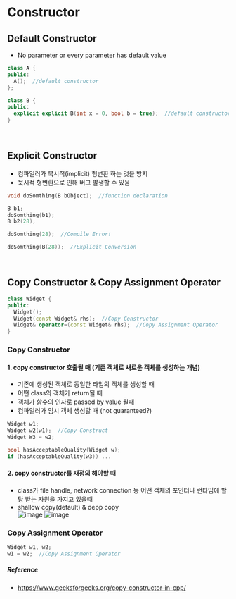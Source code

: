 # Constructor
## Default Constructor
- No parameter or every parameter has default value
```c++
class A {
public:
  A();  //default constructor
};

class B {
public:
  explicit explicit B(int x = 0, bool b = true);  //default constructor
}
```
<br/>

## Explicit Constructor
- 컴파일러가 묵시적(implicit) 형변환 하는 것을 방지
- 묵시적 형변환으로 인해 버그 발생할 수 있음
```c++
void doSomthing(B bObject);  //function declaration

B b1;
doSomthing(b1);
B b2(28);

doSomthing(28);  //Compile Error!

doSomthing(B(28));  //Explicit Conversion
```

<br/>

## Copy Constructor & Copy Assignment Operator
```c++
class Widget {
public:
  Widget();
  Widget(const Widget& rhs);  //Copy Constructor
  Widget& operator=(const Widget& rhs);  //Copy Assignment Operator
}
```
### Copy Constructor
#### 1. copy constructor 호출될 때 (기존 객체로 새로운 객체를 생성하는 개념)
- 기존에 생성된 객체로 동일한 타입의 객체를 생성할 때
- 어떤 class의 객체가 return될 때
- 객체가 함수의 인자로 passed by value 될때
- 컴파일러가 임시 객체 생성할 때 (not guaranteed?)
```c++
Widget w1;
Widget w2(w1);  //Copy Construct
Widget W3 = w2;

bool hasAcceptableQuality(Widget w);
if (hasAcceptableQuality(w3)) ...
```
#### 2. copy constructor를 재정의 해야할 때
- class가 file handle, network connection 등 어떤 객체의 포인터나 런타임에 할당 받는 자원을 가지고 있을때
- shallow copy(default) & depp copy   
![image](https://user-images.githubusercontent.com/33726146/110080448-d0d01e80-7dcd-11eb-8f93-b3fa4b57a68e.png)
![image](https://user-images.githubusercontent.com/33726146/110080507-e5acb200-7dcd-11eb-9f59-bb0403607c07.png)

### Copy Assignment Operator
```c++
Widget w1, w2;
w1 = w2;  //Copy Assignment Operator
```


##### Reference
- https://www.geeksforgeeks.org/copy-constructor-in-cpp/
